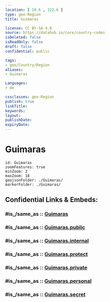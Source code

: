 ```yaml
---
location: [ 10.6 , 122.6 ] 
type: geo-Region
title: Guimaras

license: CC BY-SA 4.0
source: https://datahub.io/core/country-codes
isDeleted: false
isReadOnly: false
draft: false
confidential: public

tags:
- geo/Country/Region
aliases:
- Guimaras

Languages:
- de

cssclasses: geo-Region
publish: true
linkTitle: 
keywords: 
layout: 
publishDate: 
expiryDate: 
---
```


# Guimaras

```leaflet
id: Guimaras
zoomFeatures: true 
minZoom: 2 
maxZoom: 18
geojsonFolder: ./Guimaras/
markerFolder: ./Guimaras/
```


## Confidential Links & Embeds: 

### #is_/same_as :: [Guimaras](/_Standards/Earth/Continent/Asia/Asia~South~East/Malay_Archipelago/Philippines/Regions~Philippines/Guimaras.md) 

### #is_/same_as :: [Guimaras.public](/_public/Earth/Continent/Asia/Asia~South~East/Malay_Archipelago/Philippines/Regions~Philippines/Guimaras.public.md) 

### #is_/same_as :: [Guimaras.internal](/_internal/Earth/Continent/Asia/Asia~South~East/Malay_Archipelago/Philippines/Regions~Philippines/Guimaras.internal.md) 

### #is_/same_as :: [Guimaras.protect](/_protect/Earth/Continent/Asia/Asia~South~East/Malay_Archipelago/Philippines/Regions~Philippines/Guimaras.protect.md) 

### #is_/same_as :: [Guimaras.private](/_private/Earth/Continent/Asia/Asia~South~East/Malay_Archipelago/Philippines/Regions~Philippines/Guimaras.private.md) 

### #is_/same_as :: [Guimaras.personal](/_personal/Earth/Continent/Asia/Asia~South~East/Malay_Archipelago/Philippines/Regions~Philippines/Guimaras.personal.md) 

### #is_/same_as :: [Guimaras.secret](/_secret/Earth/Continent/Asia/Asia~South~East/Malay_Archipelago/Philippines/Regions~Philippines/Guimaras.secret.md)

